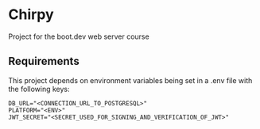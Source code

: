 # Chirpy
Project for the boot.dev web server course

## Requirements

This project depends on environment variables being set in a .env file with the following keys:
```
DB_URL="<CONNECTION_URL_TO_POSTGRESQL>"
PLATFORM="<ENV>"
JWT_SECRET="<SECRET_USED_FOR_SIGNING_AND_VERIFICATION_OF_JWT>"
```
